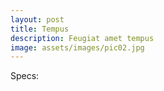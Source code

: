 ```yaml
---
layout: post
title: Tempus
description: Feugiat amet tempus
image: assets/images/pic02.jpg
---
```


Specs:
